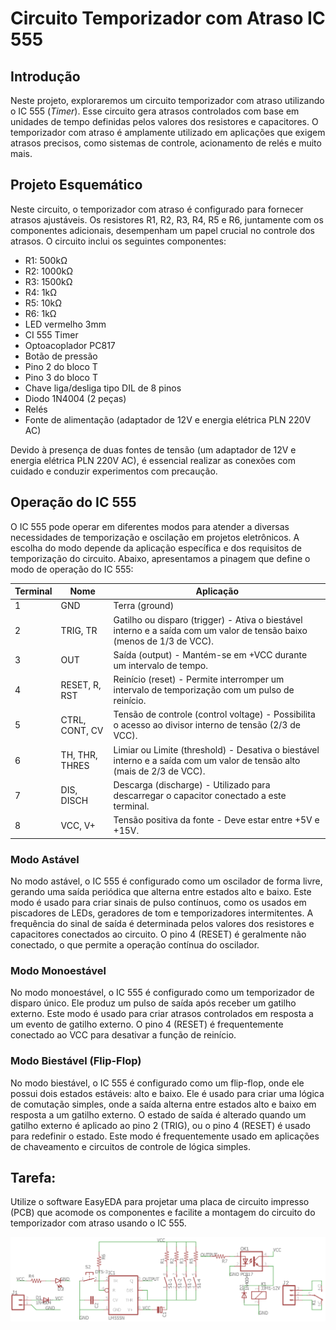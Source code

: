 # Circuito Temporizador com Atraso IC 555

## Introdução

Neste projeto, exploraremos um circuito temporizador com atraso utilizando o IC 555 (*Timer*). Esse circuito gera atrasos controlados com base em unidades de tempo definidas pelos valores dos resistores e capacitores. O temporizador com atraso é amplamente utilizado em aplicações que exigem atrasos precisos, como sistemas de controle, acionamento de relés e muito mais.

## Projeto Esquemático

Neste circuito, o temporizador com atraso é configurado para fornecer atrasos ajustáveis. Os resistores R1, R2, R3, R4, R5 e R6, juntamente com os componentes adicionais, desempenham um papel crucial no controle dos atrasos. O circuito inclui os seguintes componentes:

- R1: 500kΩ
- R2: 1000kΩ
- R3: 1500kΩ
- R4: 1kΩ
- R5: 10kΩ
- R6: 1kΩ
- LED vermelho 3mm
- CI 555 Timer
- Optoacoplador PC817
- Botão de pressão
- Pino 2 do bloco T
- Pino 3 do bloco T
- Chave liga/desliga tipo DIL de 8 pinos
- Diodo 1N4004 (2 peças)
- Relés
- Fonte de alimentação (adaptador de 12V e energia elétrica PLN 220V AC)

Devido à presença de duas fontes de tensão (um adaptador de 12V e energia elétrica PLN 220V AC), é essencial realizar as conexões com cuidado e conduzir experimentos com precaução.

## Operação do IC 555

O IC 555 pode operar em diferentes modos para atender a diversas necessidades de temporização e oscilação em projetos eletrônicos. A escolha do modo depende da aplicação específica e dos requisitos de temporização do circuito. Abaixo, apresentamos a pinagem que define o modo de operação do IC 555:

| Terminal | Nome            | Aplicação                                           |
|----------|-----------------|-----------------------------------------------------|
| 1        | GND             | Terra (ground)                                     |
| 2        | TRIG, TR        | Gatilho ou disparo (trigger) - Ativa o biestável interno e a saída com um valor de tensão baixo (menos de 1/3 de VCC). |
| 3        | OUT             | Saída (output) - Mantém-se em +VCC durante um intervalo de tempo. |
| 4        | RESET, R, RST   | Reinício (reset) - Permite interromper um intervalo de temporização com um pulso de reinício. |
| 5        | CTRL, CONT, CV  | Tensão de controle (control voltage) - Possibilita o acesso ao divisor interno de tensão (2/3 de VCC). |
| 6        | TH, THR, THRES  | Limiar ou Limite (threshold) - Desativa o biestável interno e a saída com um valor de tensão alto (mais de 2/3 de VCC). |
| 7        | DIS, DISCH      | Descarga (discharge) - Utilizado para descarregar o capacitor conectado a este terminal. |
| 8        | VCC, V+         | Tensão positiva da fonte - Deve estar entre +5V e +15V. |

### Modo Astável

No modo astável, o IC 555 é configurado como um oscilador de forma livre, gerando uma saída periódica que alterna entre estados alto e baixo. Este modo é usado para criar sinais de pulso contínuos, como os usados em piscadores de LEDs, geradores de tom e temporizadores intermitentes. A frequência do sinal de saída é determinada pelos valores dos resistores e capacitores conectados ao circuito. O pino 4 (RESET) é geralmente não conectado, o que permite a operação contínua do oscilador.

### Modo Monoestável

No modo monoestável, o IC 555 é configurado como um temporizador de disparo único. Ele produz um pulso de saída após receber um gatilho externo. Este modo é usado para criar atrasos controlados em resposta a um evento de gatilho externo. O pino 4 (RESET) é frequentemente conectado ao VCC para desativar a função de reinício.

### Modo Biestável (Flip-Flop)

No modo biestável, o IC 555 é configurado como um flip-flop, onde ele possui dois estados estáveis: alto e baixo. Ele é usado para criar uma lógica de comutação simples, onde a saída alterna entre estados alto e baixo em resposta a um gatilho externo. O estado de saída é alterado quando um gatilho externo é aplicado ao pino 2 (TRIG), ou o pino 4 (RESET) é usado para redefinir o estado. Este modo é frequentemente usado em aplicações de chaveamento e circuitos de controle de lógica simples.

## Tarefa: 

Utilize o software EasyEDA para projetar uma placa de circuito impresso (PCB) que acomode os componentes e facilite a montagem do circuito do temporizador com atraso usando o IC 555.

<img src="/img/delay-timer-ic555.png" alt="Circuito Temporizador com Atraso">
